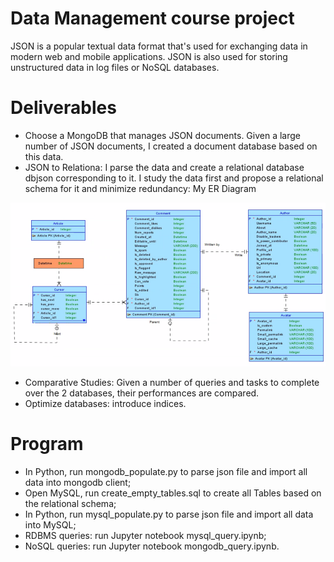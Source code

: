 # Data Management course project #
JSON is a popular textual data format that's used for exchanging data in modern web and mobile applications. JSON is also used for storing unstructured data in log files or NoSQL databases.
# Deliverables #
- Choose a MongoDB that manages JSON documents. Given a large number of JSON documents, I created a document database based on this data.
- JSON to Relationa: I parse the data and create a relational database dbjson corresponding to it. I study the data first and propose a relational schema for it and minimize redundancy: My ER Diagram

![ER_diagram](https://github.com/sai-shi/JSON-document-database-design-and-analysis/blob/main/ER_diagram.png)

- Comparative Studies: Given a number of queries and tasks to complete over the 2 databases, their performances are compared.
- Optimize databases: introduce indices.

# Program #
- In Python, run mongodb_populate.py to parse json file and import all data into mongodb client;
- Open MySQL, run create_empty_tables.sql to create all Tables based on the relational schema;
- In Python, run mysql_populate.py to parse json file and import all data into MySQL; 
- RDBMS queries: run Jupyter notebook mysql_query.ipynb; 
- NoSQL queries: run Jupyter notebook mongodb_query.ipynb.
